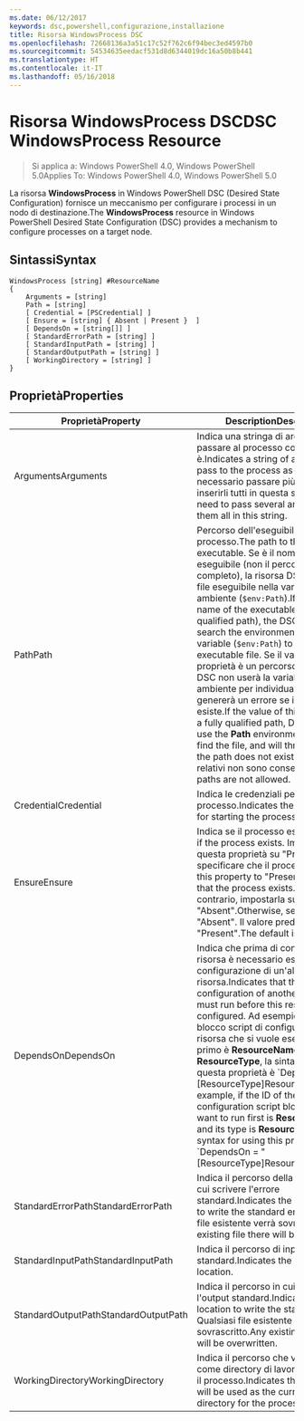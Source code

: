 ```yaml
---
ms.date: 06/12/2017
keywords: dsc,powershell,configurazione,installazione
title: Risorsa WindowsProcess DSC
ms.openlocfilehash: 72668136a3a51c17c52f762c6f94bec3ed4597b0
ms.sourcegitcommit: 54534635eedacf531d8d6344019dc16a50b8b441
ms.translationtype: HT
ms.contentlocale: it-IT
ms.lasthandoff: 05/16/2018
---
```

# <a name="dsc-windowsprocess-resource"></a><span data-ttu-id="e5064-103">Risorsa WindowsProcess DSC</span><span class="sxs-lookup"><span data-stu-id="e5064-103">DSC WindowsProcess Resource</span></span>

> <span data-ttu-id="e5064-104">Si applica a: Windows PowerShell 4.0, Windows PowerShell 5.0</span><span class="sxs-lookup"><span data-stu-id="e5064-104">Applies To: Windows PowerShell 4.0, Windows PowerShell 5.0</span></span>

<span data-ttu-id="e5064-105">La risorsa **WindowsProcess** in Windows PowerShell DSC (Desired State Configuration) fornisce un meccanismo per configurare i processi in un nodo di destinazione.</span><span class="sxs-lookup"><span data-stu-id="e5064-105">The **WindowsProcess** resource in Windows PowerShell Desired State Configuration (DSC) provides a mechanism to configure processes on a target node.</span></span>

## <a name="syntax"></a><span data-ttu-id="e5064-106">Sintassi</span><span class="sxs-lookup"><span data-stu-id="e5064-106">Syntax</span></span>

```
WindowsProcess [string] #ResourceName
{
    Arguments = [string]
    Path = [string]
    [ Credential = [PSCredential] ]
    [ Ensure = [string] { Absent | Present }  ]
    [ DependsOn = [string[]] ]
    [ StandardErrorPath = [string] ]
    [ StandardInputPath = [string] ]
    [ StandardOutputPath = [string] ]
    [ WorkingDirectory = [string] ]
}
```

## <a name="properties"></a><span data-ttu-id="e5064-107">Proprietà</span><span class="sxs-lookup"><span data-stu-id="e5064-107">Properties</span></span>
|  <span data-ttu-id="e5064-108">Proprietà</span><span class="sxs-lookup"><span data-stu-id="e5064-108">Property</span></span>  |  <span data-ttu-id="e5064-109">Description</span><span class="sxs-lookup"><span data-stu-id="e5064-109">Description</span></span>   |
|---|---|
| <span data-ttu-id="e5064-110">Arguments</span><span class="sxs-lookup"><span data-stu-id="e5064-110">Arguments</span></span>| <span data-ttu-id="e5064-111">Indica una stringa di argomenti da passare al processo come è.</span><span class="sxs-lookup"><span data-stu-id="e5064-111">Indicates a string of arguments to pass to the process as-is.</span></span> <span data-ttu-id="e5064-112">Se è necessario passare più argomenti, inserirli tutti in questa stringa.</span><span class="sxs-lookup"><span data-stu-id="e5064-112">If you need to pass several arguments, put them all in this string.</span></span>|
| <span data-ttu-id="e5064-113">Path</span><span class="sxs-lookup"><span data-stu-id="e5064-113">Path</span></span>| <span data-ttu-id="e5064-114">Percorso dell'eseguibile del processo.</span><span class="sxs-lookup"><span data-stu-id="e5064-114">The path to the process executable.</span></span> <span data-ttu-id="e5064-115">Se è il nome del file eseguibile (non il percorso completo), la risorsa DSC cercherà il file eseguibile nella variabile **Path** di ambiente (`$env:Path`).</span><span class="sxs-lookup"><span data-stu-id="e5064-115">If this the file name of the executable (not the fully qualified path), the DSC resource will search the environment **Path** variable (`$env:Path`) to find the executable file.</span></span> <span data-ttu-id="e5064-116">Se il valore di questa proprietà è un percorso completo, DSC non userà la variabile **Path** di ambiente per individuare il file e genererà un errore se il percorso non esiste.</span><span class="sxs-lookup"><span data-stu-id="e5064-116">If the value of this property is a fully qualified path, DSC will not use the **Path** environment variable to find the file, and will throw an error if the path does not exist.</span></span> <span data-ttu-id="e5064-117">I percorsi relativi non sono consentiti.</span><span class="sxs-lookup"><span data-stu-id="e5064-117">Relative paths are not allowed.</span></span>|
| <span data-ttu-id="e5064-118">Credential</span><span class="sxs-lookup"><span data-stu-id="e5064-118">Credential</span></span>| <span data-ttu-id="e5064-119">Indica le credenziali per l'avvio del processo.</span><span class="sxs-lookup"><span data-stu-id="e5064-119">Indicates the credentials for starting the process.</span></span>|
| <span data-ttu-id="e5064-120">Ensure</span><span class="sxs-lookup"><span data-stu-id="e5064-120">Ensure</span></span>| <span data-ttu-id="e5064-121">Indica se il processo esiste.</span><span class="sxs-lookup"><span data-stu-id="e5064-121">Indicates if the process exists.</span></span> <span data-ttu-id="e5064-122">Impostare questa proprietà su "Present" per specificare che il processo esiste.</span><span class="sxs-lookup"><span data-stu-id="e5064-122">Set this property to "Present" to ensure that the process exists.</span></span> <span data-ttu-id="e5064-123">In caso contrario, impostarla su "Absent".</span><span class="sxs-lookup"><span data-stu-id="e5064-123">Otherwise, set it to "Absent".</span></span> <span data-ttu-id="e5064-124">Il valore predefinito è "Present".</span><span class="sxs-lookup"><span data-stu-id="e5064-124">The default is "Present".</span></span>|
| <span data-ttu-id="e5064-125">DependsOn</span><span class="sxs-lookup"><span data-stu-id="e5064-125">DependsOn</span></span> | <span data-ttu-id="e5064-126">Indica che prima di configurare la risorsa è necessario eseguire la configurazione di un'altra risorsa.</span><span class="sxs-lookup"><span data-stu-id="e5064-126">Indicates that the configuration of another resource must run before this resource is configured.</span></span> <span data-ttu-id="e5064-127">Ad esempio, se l'ID del blocco script di configurazione della risorsa che si vuole eseguire per primo è __ResourceName__ e il tipo è __ResourceType__, la sintassi per usare questa proprietà è \`DependsOn = "[ResourceType]ResourceName"\`\`.</span><span class="sxs-lookup"><span data-stu-id="e5064-127">For example, if the ID of the resource configuration script block that you want to run first is __ResourceName__ and its type is __ResourceType__, the syntax for using this property is \`DependsOn = "[ResourceType]ResourceName"\`\` .</span></span>|
| <span data-ttu-id="e5064-128">StandardErrorPath</span><span class="sxs-lookup"><span data-stu-id="e5064-128">StandardErrorPath</span></span>| <span data-ttu-id="e5064-129">Indica il percorso della directory in cui scrivere l'errore standard.</span><span class="sxs-lookup"><span data-stu-id="e5064-129">Indicates the directory path to write the standard error.</span></span> <span data-ttu-id="e5064-130">Qualsiasi file esistente verrà sovrascritto.</span><span class="sxs-lookup"><span data-stu-id="e5064-130">Any existing file there will be overwritten.</span></span>|
| <span data-ttu-id="e5064-131">StandardInputPath</span><span class="sxs-lookup"><span data-stu-id="e5064-131">StandardInputPath</span></span>| <span data-ttu-id="e5064-132">Indica il percorso di input standard.</span><span class="sxs-lookup"><span data-stu-id="e5064-132">Indicates the standard input location.</span></span>|
| <span data-ttu-id="e5064-133">StandardOutputPath</span><span class="sxs-lookup"><span data-stu-id="e5064-133">StandardOutputPath</span></span>| <span data-ttu-id="e5064-134">Indica il percorso in cui scrivere l'output standard.</span><span class="sxs-lookup"><span data-stu-id="e5064-134">Indicates the location to write the standard output.</span></span> <span data-ttu-id="e5064-135">Qualsiasi file esistente verrà sovrascritto.</span><span class="sxs-lookup"><span data-stu-id="e5064-135">Any existing file there will be overwritten.</span></span>|
| <span data-ttu-id="e5064-136">WorkingDirectory</span><span class="sxs-lookup"><span data-stu-id="e5064-136">WorkingDirectory</span></span>| <span data-ttu-id="e5064-137">Indica il percorso che verrà usato come directory di lavoro corrente per il processo.</span><span class="sxs-lookup"><span data-stu-id="e5064-137">Indicates the location that will be used as the current working directory for the process.</span></span>|